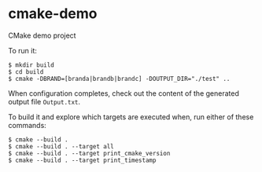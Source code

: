 # cmake-demo
CMake demo project

To run it:
```
$ mkdir build
$ cd build
$ cmake -DBRAND=[branda|brandb|brandc] -DOUTPUT_DIR="./test" ..
```

When configuration completes, check out the content of the generated output file `Output.txt`.

To build it and explore which targets are executed when, run either of these commands:
```
$ cmake --build .
$ cmake --build . --target all
$ cmake --build . --target print_cmake_version
$ cmake --build . --target print_timestamp
